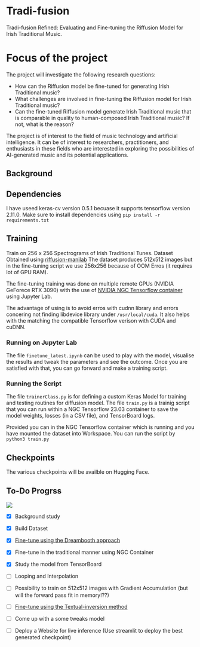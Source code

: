 # Tradi-fusion
Tradi-fusion Refined: Evaluating and Fine-tuning the Riffusion Model for Irish Traditional Music.

# Focus of the project
The project will investigate the following research questions:
- How can the Riffusion model be fine-tuned for generating Irish Traditional music?
- What challenges are involved in fine-tuning the Riffusion model for Irish Traditional music?
- Can the fine-tuned Riffusion model generate Irish Traditional music that is comparable in quality to
human-composed Irish Traditional music? If not, what is the reason?

The project is of interest to the field of music technology and artificial intelligence. It can be of interest to researchers, practitioners, and enthusiasts in these fields who are interested in exploring the possibilities of AI-generated music and its potential applications.

## Background 


## Dependencies
I have useed keras-cv version 0.5.1 becuase it supports tensorflow version 2.11.0.
Make sure to install dependencies using `pip install -r requirements.txt`

## Training
Train on 256 x 256 Spectrograms of Irish Traditional Tunes. 
Dataset Obtained using [riffusion-manilab](https://github.com/hdparmar/riffusion-manilab)
The dataset produces 512x512 images but in the fine-tuning script we use 256x256 because of OOM Erros (it requires lot of GPU RAM).

The fine-tuning training was done on multiple remote GPUs (NVIDIA GeForece RTX 3090) with the use of [NVIDIA NGC Tensorflow container](https://catalog.ngc.nvidia.com/orgs/nvidia/containers/tensorflow) using Jupyter Lab. 

The advantage of using is to avoid erros with cudnn library and errors concering not finding libdevice library under `/usr/local/cuda`. It also helps with the matching the compatible Tensorflow verison with CUDA and cuDNN. 

### Running on Jupyter Lab
The file `finetune_latest.ipynb` can be used to play with the model, visualise the results and tweak the parameters and see the outcome. Once you are satisfied with that, you can go forward and make a training script.


### Running the Script
The file `trainerClass.py` is for defining a custom Keras Model for training and testing routines for diffusion model.
The file `train.py` is a trainig script that you can run within a NGC Tensorflow 23.03 container to save the model weights, losses (in a CSV file), and TensorBoard logs.

Provided you can in the NGC Tensorflow container which is running and you have mounted the dataset into Workspace.
You can run the script by `python3 train.py`

## Checkpoints 
The various checkpoints will be availble on Hugging Face.

## To-Do Progrss
![](https://geps.dev/progress/50)
- [x] Background study
- [x] Build Dataset 
- [x] [Fine-tune using the Dreambooth approach](https://dreambooth.github.io/)
- [x] Fine-tune in the traditional manner using NGC Container
- [x] Study the model from TensorBoard
- [ ] Looping and Interpolation 
- [ ] Possibility to train on 512x512 images with Gradient Accumulation (but will the forward pass fit in memory!??)
- [ ] [Fine-tune using the Textual-inversion method](https://textual-inversion.github.io/)
- [ ] Come up with a some tweaks model
- [ ] Deploy a Website for live inference (Use streamlit to deploy the best generated checkpoint)





